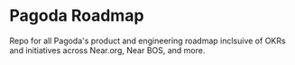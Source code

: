 # Pagoda Roadmap
Repo for all Pagoda's product and engineering roadmap inclsuive of OKRs and initiatives across Near.org, Near BOS, and more.

